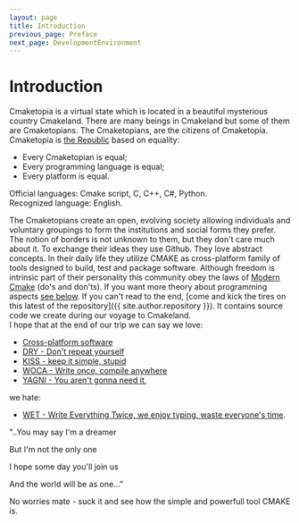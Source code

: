 ```yaml
---
layout: page
title: Introduction
previous_page: Preface
next_page: DevelopmentEnvironment
---
```


# Introduction

Cmaketopia is a virtual state which is located in a beautiful mysterious country Cmakeland. There are many beings in Cmakeland but some of them are Cmaketopians. The Cmaketopians, are the citizens of Cmaketopia. Cmaketopia is [the Republic](https://en.wikipedia.org/wiki/Republic) based on equality:  

- Every Cmaketopian is equal;
- Every programming language is equal;
- Every platform is equal.  

Official languages: Cmake script, C, C++, C#, Python.  
Recognized language: English.  

The Cmaketopians create an open, evolving society allowing individuals and voluntary groupings to form the institutions and social forms they prefer. The notion of borders is not unknown to them, but they don't care much about it. To exchange their ideas they use Github. They love abstract concepts. In their daily life they utilize CMAKE as cross-platform family of tools designed to build, test and package software.
Although freedom is intrinsic part of their personality this community obey the laws of [Modern Cmake](https://gist.github.com/mbinna/c61dbb39bca0e4fb7d1f73b0d66a4fd1) (do's and don'ts). If you want more theory about programming aspects [see below](#additional-reading-resources). If you can't read to the end, [come and kick the tires on this latest of the repository]({{ site.author.repository }}). It contains source code we create during our voyage to Cmakeland.  
I hope that at the end of our trip we can say we love:  

- [Cross-platform software](https://en.wikipedia.org/wiki/Cross-platform_software)
- [DRY - Don't repeat yourself](https://en.wikipedia.org/wiki/Don%27t_repeat_yourself)
- [KISS - keep it simple, stupid](https://en.wikipedia.org/wiki/KISS_principle)
- [WOCA - Write once, compile anywhere](https://en.wikipedia.org/wiki/Write_once,_compile_anywhere)
- [YAGNI - You aren't gonna need it](https://en.wikipedia.org/wiki/You_aren%27t_gonna_need_it),  

we hate:  

- [WET - Write Everything Twice, we enjoy typing, waste everyone's time](https://en.wikipedia.org/wiki/Don%27t_repeat_yourself).  

"..You may say I'm a dreamer  

But I'm not the only one  

I hope some day you'll join us  

And the world will be as one..."  

No worries mate - suck it and see how the simple and powerfull tool CMAKE is.  